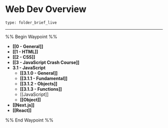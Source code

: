 # Web Dev Overview
 
```ccard
type: folder_brief_live
```
 
---

%% Begin Waypoint %%
- **[[0 - General]]**
- **[[1 - HTML]]**
- **[[2 - CSS]]**
- **[[3 - JavaScript Crash Course]]**
- **3.1 - JavaScript**
	- **[[3.1.0 - General]]**
	- **[[3.1.1 - Fundamental]]**
	- **[[3.1.2 - Objects]]**
	- **[[3.1.3 - Functions]]**
	- [[JavaScript]]
	- **[[Object]]**
- **[[Next.js]]**
- **[[React]]**

%% End Waypoint %%